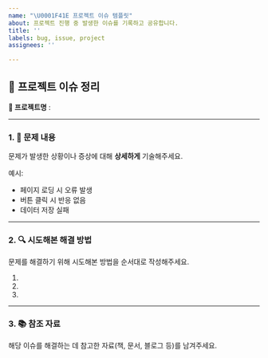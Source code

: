 ```yaml
---
name: "\U0001F41E 프로젝트 이슈 템플릿"
about: 프로젝트 진행 중 발생한 이슈를 기록하고 공유합니다.
title: ''
labels: bug, issue, project
assignees: ''

---
```


## 📝 프로젝트 이슈 정리

**📌 프로젝트명** : <!-- 여기에 프로젝트명을 입력하세요 -->

---

### 1. 🐞 문제 내용  
문제가 발생한 상황이나 증상에 대해 **상세하게** 기술해주세요.  

예시:  
- 페이지 로딩 시 오류 발생  
- 버튼 클릭 시 반응 없음  
- 데이터 저장 실패

---

### 2. 🔍 시도해본 해결 방법  
문제를 해결하기 위해 시도해본 방법을 순서대로 작성해주세요.  

1.  
2.  
3.  

---

### 3. 📚 참조 자료  
해당 이슈를 해결하는 데 참고한 자료(책, 문서, 블로그 등)를 남겨주세요.
